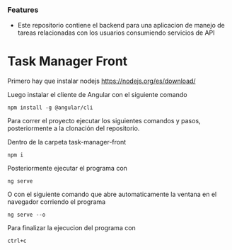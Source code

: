 ### Features

- Este repositorio contiene el backend para una aplicacion de manejo de tareas relacionadas con los usuarios consumiendo servicios de API 

# Task Manager Front

Primero hay que instalar nodejs  https://nodejs.org/es/download/

Luego instalar el cliente de Angular con el siguiente comando
```
npm install -g @angular/cli
```

Para correr el proyecto ejecutar los siguientes comandos y pasos, posteriormente a la clonación del repositorio.


Dentro de la carpeta task-manager-front
```
npm i
```
Posteriormente ejecutar el programa con
```
ng serve
```
O con el siguiente comando que abre automaticamente la ventana en el navegador corriendo el programa
```
ng serve --o 
```
Para finalizar la ejecucion del programa con
```
ctrl+c
```

